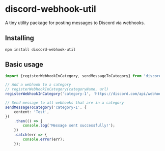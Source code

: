 # discord-webhook-util
A tiny utility package for posting messages to Discord via webhooks.

## Installing
```
npm install discord-webhook-util
```

## Basic usage
```typescript
import {registerWebhookInCategory, sendMessageToCategory} from 'discord-webhook-util';

// Add a webhook to a category
// registerWebhookInCategory(categoryName, url)
registerWebhookInCategory('category-1', 'https://discord.com/api/webhooks/123456789/abcdefghijklmnopqrstuvwxyz');

// Send message to all webhooks that are in a category
sendMessageToCategory('category-1', {
    content: 'Test',
})
    .then(() => {
        console.log('Message sent successfully!');
    })
    .catch(err => {
        console.error(err);
    });
```
